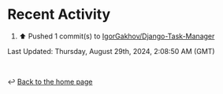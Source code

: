 # Recent Activity

<!--RECENT_ACTIVITY:start-->
1. ⬆️ Pushed 1 commit(s) to [IgorGakhov/Django-Task-Manager](https://github.com/IgorGakhov/Django-Task-Manager)<br>
<!--RECENT_ACTIVITY:end-->

<!--RECENT_ACTIVITY:last_update-->
Last Updated: Thursday, August 29th, 2024, 2:08:50 AM (GMT)
<!--RECENT_ACTIVITY:last_update_end-->

<br>

↩️ [Back to the home page](/README.md)
